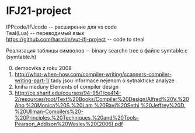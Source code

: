 # IFJ21-project

IPPcode/IFJcode -- расширение для vs code  
Teal(Lua) -- переводимый язык  
https://github.com/harmim/vut-ifj-project -- code to steal  

Реализация таблицы символов -- binary searchn tree в файле symtable.c (symtable.h)  

0. democvika z roku 2008  
1. http://what-when-how.com/compiler-writing/scanners-compiler-writing-part-1/ tady jsou informace nejenom o sytnakticke analyze  
2. kniha meduny Elements of compiler design 
3. http://ce.sharif.edu/courses/94-95/1/ce414-2/resources/root/Text%20Books/Compiler%20Design/Alfred%20V.%20Aho,%20Monica%20S.%20Lam,%20Ravi%20Sethi,%20Jeffrey%20D.%20Ullman-Compilers%20-%20Principles,%20Techniques,%20and%20Tools-Pearson_Addison%20Wesley%20(2006).pdf  
